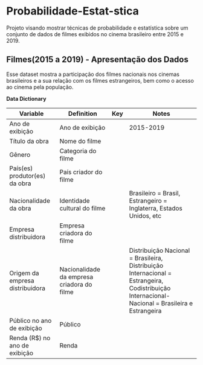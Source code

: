 # Probabilidade-Estat-stica
Projeto visando mostrar técnicas de probabilidade e estatística sobre um conjunto de dados de filmes exibidos no cinema brasileiro entre 2015 e 2019.

## **Filmes(2015 a 2019) - Apresentação dos Dados**

 Esse dataset mostra a  participação dos filmes nacionais nos cinemas brasileiros e a sua relação com os filmes estrangeiros, bem como o acesso ao cinema pela população.


**Data Dictionary**

| Variable | Definition                                 | Key                                            | Notes                                                                                                                                       |
|----------|--------------------------------------------|------------------------------------------------|---------------------------------------------------------------------------------------------------------------------------------------------|
| Ano de exibição      |      Ano de exibição                                   |                              |    2015-2019                                                                                                                                         |
| Título da obra	   | Nome do filme                               |                       |                                                               |
| Gênero      | Categoria do filme                                        |                                                |                                                                                                                                             |
| País(es) produtor(es) da obra      | País criador do filme                                |                                                |                                                         |
| Nacionalidade da obra    | Identidade cultural do filme|                                                |                  Brasileiro = Brasil, Estrangeiro = Inglaterra, Estados Unidos, etc
| Empresa distribuidora    | Empresa criadora do filme |                                                |  |
| Origem da empresa distribuidora   | Nacionalidade da empresa criadora do filme                             |                             |   Distribuição Nacional = Brasileira, Distribuição Internacional = Estrangeira, Codistribuição Internacional-Nacional = Brasileira e Estrangeira                                                                                                                                    
| Público no ano de exibição     | Público                             |                                                |                                                                                                                                             |
| Renda (R$) no ano de exibição    | Renda                               |                                                |                                                                                                                                             |


